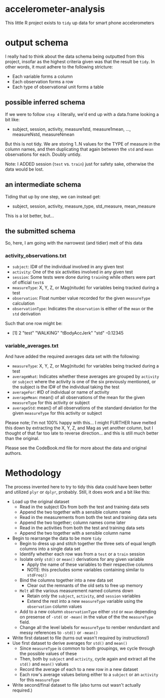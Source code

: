 # accelerometer-analysis
This little R project exists to `tidy` up data for smart phone accelerometers

# output schema

I really had to think about the data schema being outputted from this project, insofar as the highest criteria given was that the result be `tidy`.  In other words, it must adhere to the following stricture:

* Each variable forms a column
* Each observation forms a row
* Each type of observational unit forms a table

## possible inferred schema

If we were to follow `step 4` literally, we'd end up with a data.frame looking a bit like:

* subject, session, activity, measure1std, measure1mean, ..., measureNstd, measureNmean

But this is not tidy.  We are storing 1..N values for the TYPE of measure in the column names, and then duplicating that again between the `std` and `mean` observations for each.  Doubly untidy.

Note: I ADDED session (`test` vs. `train`) just for safety sake, otherwise the data would be lost.

## an intermediate schema

Tiding that up by one step, we can instead get:

* subject, session, activity, measure\_type, std\_measure, mean\_measure

This is a lot better, but...

## the submitted schema

So, here, I am going with the narrowest (and tidier) melt of this data

### activity_observations.txt

* `subject`: ID# of the individual involved in any given test
* `activity`: One of the six activities involved in any given test
* `session`: Some tests were done during `train`ing while others were part of official `test`s
* `measureType`: X, Y, Z, or Mag(nitude) for variables being tracked during a test
* `observation`: Float number value recorded for the given `measureType` calculation
* `observationType`: Indicates the `observation` is either of the `mean` or the `std` derivation

Such that one row might be:

* [1] 2 "test" "WALKING" "tBodyAccJerk" "std" -0.12345

### variable_averages.txt

And have added the required averages data set with the following:

* `measureType`: X, Y, Z, or Mag(nitude) for variables being tracked during a test
* `averageWhat`: Indicates whether these averages are grouped by `activity` or `subject` where the activity is one of the six previously mentioned, or the subject is the ID# of the individual taking the test
* `averageFor`: #ID of individual or name of activity
* `averageMean`: mean() of all observations of the mean for the given `measureType` for this activity or subject
* `averageStd`: mean() of all observations of the standard deviation for the given `measureType` for this activity or subject

Please note; I'm not 100% happy with this... I might FURTHER have melted this down by extracting the X, Y, Z, and Mag as yet another column, but I thought of that far too late to reverse direction... and this is still much better than the original.

Please see the CodeBook.md file for more about the data and original authors.

# Methodology

The process invented here to try to tidy this data could have been better and utilized `plyr` or `dplyr`, probably.  Still, it does work and a bit like this:

* Load up the original dataset
  * Read in the subject IDs from both the test and training data sets
  * Append the two together with a sensible column name
  * Read in the measurements from both the test and training data sets
  * Append the two together; column names come later
  * Read in the activities from both the test and training data sets
  * Append the two together with a sensible column name
* Begin to rearrange the data to be more `tidy`
  * Begin to dress up and stitch together the three sets of equal length columns into a single data set
  * Identify whether each row was from a `test` or a `train` session
  * Isolate only `std()` or `mean()` derivations for any given variable
    * Apply the name of these variables to their respective columns
    * NOTE: this precludes some variables containing similar to `stdFreq()`
  * Bind the columns together into a new data set
    * Clear out the remnants of the old sets to free up memory
  * `Melt` all the various measurement named columns down
    * Retain only the `subject`, `activity`, and `session` variables
    * Extend the rest into a new `measureType` variable using the `observation` column values
  * Add to a new column `observationType` either `std` or `mean` depending on presense of `-std(` or `-mean(` in the value of the the `measureType` field.
  * Change all the level labels for `measureType` to rember rendundant and messy references to `-std()` or `-mean()`
* Write first dataset to file (turns out wasn't required by instructions!)
* Use first dataset to derive averages for `std()` and `mean()`
  * Since `measureType` is common to both groupings, we cycle through the possible values of these
  * Then, both by `subject` and `activity`, cycle again and extract all the `std()` and `mean()` values
  * Record the average of each to a new row in a new dataset
  * Each row's average values belong either to a `subject` or an `activity` for this `measureType`
* Write second/final dataset to file (also turns out wasn't actually required.)
